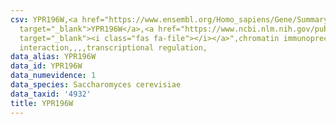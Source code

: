 ```yaml
---
csv: YPR196W,<a href="https://www.ensembl.org/Homo_sapiens/Gene/Summary?db=core;g=YPR196W"
  target="_blank">YPR196W</a>,<a href="https://www.ncbi.nlm.nih.gov/pubmed/15343339"
  target="_blank"><i class="fas fa-file"></i></a>",chromatin immunoprecipitation assay,direct
  interaction,,,,transcriptional regulation,
data_alias: YPR196W
data_id: YPR196W
data_numevidence: 1
data_species: Saccharomyces cerevisiae
data_taxid: '4932'
title: YPR196W
---
```

